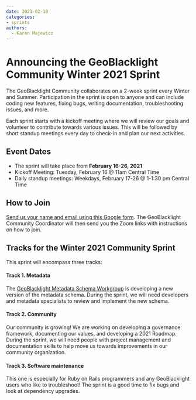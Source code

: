 ```yaml
---
date: 2021-02-10
categories:
- sprints
authors:
  - Karen Majewicz
---
```


# Announcing the GeoBlacklight Community Winter 2021 Sprint

The GeoBlacklight Community collaborates on a 2-week sprint every Winter and Summer. Participation in the sprint is open to anyone and can include coding new features, fixing bugs, writing documentation, troubleshooting issues, and more.

<!-- more -->

Each sprint starts with a kickoff meeting where we will review our goals and volunteer to contribute towards various issues. This will be followed by short standup meetings every day to check-in and plan our next activities.

## Event Dates

- The sprint will take place from **February 16-26, 2021**
- Kickoff Meeting: Tuesday, February 16 @ 11am Central Time
- Daily standup meetings: Weekdays, February 17-26 @ 1-1:30 pm Central Time

## How to Join
[Send us your name and email using this Google form](https://forms.gle/gA1Pe1f5tKa3udkF6).  The GeoBlacklight Community Coordinator will then send you the Zoom links with instructions on how to join.


## Tracks for the Winter 2021 Community Sprint
This sprint will encompass three tracks:

#### Track 1. Metadata
The [GeoBlacklight Metadata Schema Workgroup](/projects/geoblacklight-schema/index.html) is developing a new version of the metadata schema. During the sprint, we will need developers and metadata specialists to review and implement the new schema.

#### Track 2. Community
Our community is growing! We are working on developing a governance framework, documenting our values, and developing a 2021 Roadmap. During the sprint, we will need people with project management and documentation skills to help move us towards improvements in our community organization.

#### Track 3. Software maintenance
This one is especially for Ruby on Rails programmers and any GeoBlacklight users who like to troubleshoot!  The sprint is a good time to fix bugs and look at dependency upgrades.
